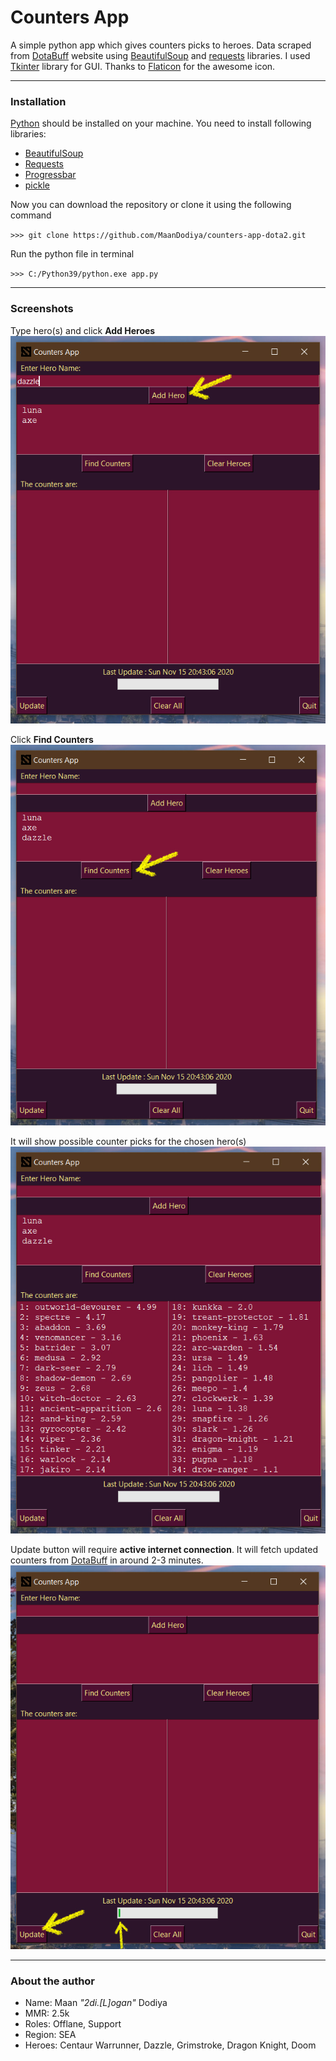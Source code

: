 # Counters App

A simple python app which gives counters picks to heroes. Data scraped from [DotaBuff](https://https://www.dotabuff.com/) website using [BeautifulSoup](https://pypi.org/project/beautifulsoup4/) and [requests](https://pypi.org/project/requests/) libraries. I used [Tkinter](https://docs.python.org/3/library/tkinter.html) library for GUI. Thanks to [Flaticon](https://flaticon.com/free-icon/dota-2_871499) for the awesome icon.

---

### Installation

[Python]() should be installed on your machine.
You need to install following libraries:

- [BeautifulSoup](https://pypi.org/project/beautifulsoup4/)
- [Requests](https://pypi.org/project/requests/)
- [Progressbar](https://pypi.org/project/progressbar/)
- [pickle](https://pypi.org/project/pickle5/)

Now you can download the repository or clone it using the following command

`>>> git clone https://github.com/MaanDodiya/counters-app-dota2.git`

Run the python file in terminal

`>>> C:/Python39/python.exe app.py`

---

### Screenshots

Type hero(s) and click **Add Heroes**
![](images/1.jpg)

Click **Find Counters**
![](images/2.jpg)

It will show possible counter picks for the chosen hero(s)
![](images/3.jpg)

Update button will require **active internet connection**. It will fetch updated counters from [DotaBuff](https://https://www.dotabuff.com/) in around 2-3 minutes.
![](images/4.jpg)

---

### About the author

- Name: Maan _"2di.[L]ogan"_ Dodiya
- MMR: 2.5k
- Roles: Offlane, Support
- Region: SEA
- Heroes: Centaur Warrunner, Dazzle, Grimstroke, Dragon Knight, Doom
